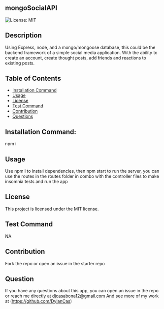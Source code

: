 ## mongoSocialAPI

  ![License: MIT](https://img.shields.io/badge/License-MIT-yellow.svg)

## Description

Using Express, node, and a mongo/mongoose database, this could be the backend framework of a simple social media application. With the ability to create an account, create thought posts, add friends and reactions to existing posts. 

## Table of  Contents

* [Installation Command](#installCommand)
* [Usage](#usage)
* [License](#license)
* [Test Command](#testCommand)
* [Contribution](#constribution)
* [Questions](#question)

## Installation Command: 
  
npm i

## Usage 

Use npm i to install dependencies, then npm start to run the server, you can use the routes in the routes folder in combo with the controller files to make insomnia tests and run the app
## License
    
This project is licensed under the MIT license.

## Test Command

NA

## Contribution

Fork the repo or open an issue in the starter repo

## Question

If  you have any questions about this app, you can open an issue in the repo or reach me directly at djcasabona12@gmail.com
And see more of my work at (https://github.com/DylanCas)
